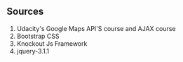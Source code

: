 ## Sources
1. Udacity's Google Maps API'S course and AJAX course
2. Bootstrap CSS
3. Knockout Js Framework
4. jquery-3.1.1
